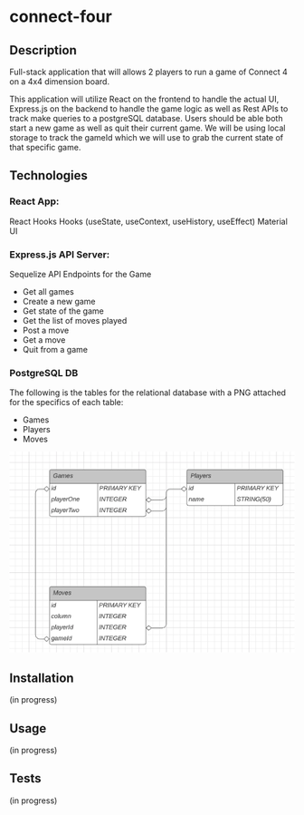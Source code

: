 # connect-four

## Description

Full-stack application that will allows 2 players to run a game of Connect 4 on a 4x4 dimension board.

This application will utilize React on the frontend to handle the actual UI, Express.js on the backend to handle the game logic as well as Rest APIs to track make queries to a postgreSQL database. Users should be able both start a new game as well as quit their current game. We will be using local storage to track the gameId which we will use to grab the current state of that specific game.

## Technologies

### React App:
React Hooks
Hooks (useState, useContext, useHistory, useEffect)
Material UI

### Express.js API Server:
Sequelize
API Endpoints for the Game
- Get all games
- Create a new game
- Get state of the game
- Get the list of moves played
- Post a move
- Get a move
- Quit from a game

### PostgreSQL DB

The following is the tables for the relational database with a PNG attached for the specifics of each table:
- Games
- Players
- Moves

![schema](assets/images/database-schema.png)

## Installation

(in progress)

## Usage

(in progress)

## Tests

(in progress)
